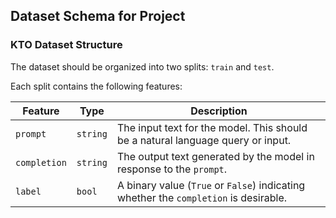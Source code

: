 ## Dataset Schema for Project

### KTO Dataset Structure

The dataset should be organized into two splits: `train` and `test`.

Each split contains the following features:

| **Feature**   | **Type**  | **Description**                                                                      |
|---------------|-----------|--------------------------------------------------------------------------------------|
| `prompt`      | `string`  | The input text for the model. This should be a natural language query or input.      |
| `completion`  | `string`  | The output text generated by the model in response to the `prompt`.                  |
| `label`       | `bool`    | A binary value (`True` or `False`) indicating whether the `completion` is desirable. |

